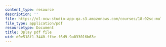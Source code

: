 ```yaml
---
content_type: resource
description: ''
file: https://ol-ocw-studio-app-qa.s3.amazonaws.com/courses/18-02sc-multivariable-calculus-fall-2010/d0e518f13440ffbef6d99a033016b63e_SgJo7_4mp6w.pdf
file_type: application/pdf
resourcetype: Document
title: 3play pdf file
uid: d0e518f1-3440-ffbe-f6d9-9a033016b63e
---
```

